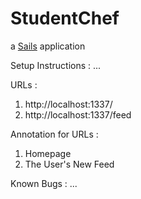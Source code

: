 # StudentChef

a [Sails](http://sailsjs.org) application

Setup Instructions :
...

URLs :
1. http://localhost:1337/
2. http://localhost:1337/feed

Annotation for URLs :
1. Homepage
2. The User's New Feed

Known Bugs :
...
